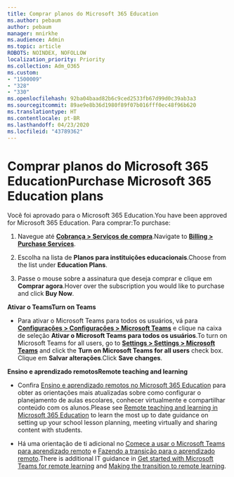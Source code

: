 ```yaml
---
title: Comprar planos do Microsoft 365 Education
ms.author: pebaum
author: pebaum
manager: mnirkhe
ms.audience: Admin
ms.topic: article
ROBOTS: NOINDEX, NOFOLLOW
localization_priority: Priority
ms.collection: Adm_O365
ms.custom:
- "1500009"
- "328"
- "330"
ms.openlocfilehash: 92ba04baad82b6c9ced2533fb67d99d0c39ab3a3
ms.sourcegitcommit: 89ae9e8b36d1980f89f07b016fff0ec48f96b620
ms.translationtype: HT
ms.contentlocale: pt-BR
ms.lasthandoff: 04/23/2020
ms.locfileid: "43789362"
---
```

# <a name="purchase-microsoft-365-education-plans"></a><span data-ttu-id="94fd5-102">Comprar planos do Microsoft 365 Education</span><span class="sxs-lookup"><span data-stu-id="94fd5-102">Purchase Microsoft 365 Education plans</span></span>

<span data-ttu-id="94fd5-103">Você foi aprovado para o Microsoft 365 Education.</span><span class="sxs-lookup"><span data-stu-id="94fd5-103">You have been approved for Microsoft 365 Education.</span></span>  <span data-ttu-id="94fd5-104">Para comprar:</span><span class="sxs-lookup"><span data-stu-id="94fd5-104">To purchase:</span></span>

1. <span data-ttu-id="94fd5-105">Navegue até **[Cobrança > Serviços de compra](https://portal.office.com/AdminPortal/Home#/catalog)**.</span><span class="sxs-lookup"><span data-stu-id="94fd5-105">Navigate to **[Billing > Purchase Services](https://portal.office.com/AdminPortal/Home#/catalog)**.</span></span>

2. <span data-ttu-id="94fd5-106">Escolha na lista de **Planos para instituições educacionais**.</span><span class="sxs-lookup"><span data-stu-id="94fd5-106">Choose from the list under **Education Plans**.</span></span>

3. <span data-ttu-id="94fd5-107">Passe o mouse sobre a assinatura que deseja comprar e clique em **Comprar agora**.</span><span class="sxs-lookup"><span data-stu-id="94fd5-107">Hover over the subscription you would like to purchase and click **Buy Now**.</span></span>

<span data-ttu-id="94fd5-108">**Ativar o Teams**</span><span class="sxs-lookup"><span data-stu-id="94fd5-108">**Turn on Teams**</span></span>

- <span data-ttu-id="94fd5-109">Para ativar o Microsoft Teams para todos os usuários, vá para **[Configurações > Configurações > Microsoft Teams](https://admin.microsoft.com/Adminportal/Home#/SettingsMultiPivot/:/Settings/L1/SkypeTeams)** e clique na caixa de seleção **Ativar o Microsoft Teams para todos os usuários**.</span><span class="sxs-lookup"><span data-stu-id="94fd5-109">To turn on Microsoft Teams for all users, go to **[Settings > Settings > Microsoft Teams](https://admin.microsoft.com/Adminportal/Home#/SettingsMultiPivot/:/Settings/L1/SkypeTeams)** and click the **Turn on Microsoft Teams for all users** check box.</span></span>  <span data-ttu-id="94fd5-110">Clique em **Salvar alterações**.</span><span class="sxs-lookup"><span data-stu-id="94fd5-110">Click **Save changes**.</span></span>

<span data-ttu-id="94fd5-111">**Ensino e aprendizado remotos**</span><span class="sxs-lookup"><span data-stu-id="94fd5-111">**Remote teaching and learning**</span></span>

- <span data-ttu-id="94fd5-112">Confira [Ensino e aprendizado remotos no Microsoft 365 Education](https://support.office.com/article/remote-teaching-and-learning-in-office-365-education-f651ccae-7b65-478b-8366-51bb884025c4) para obter as orientações mais atualizadas sobre como configurar o planejamento de aulas escolares, conhecer virtualmente e compartilhar conteúdo com os alunos.</span><span class="sxs-lookup"><span data-stu-id="94fd5-112">Please see [Remote teaching and learning in Microsoft 365 Education](https://support.office.com/article/remote-teaching-and-learning-in-office-365-education-f651ccae-7b65-478b-8366-51bb884025c4) to learn the most up to date guidance on setting up your school lesson planning, meeting virtually and sharing content with students.</span></span>

- <span data-ttu-id="94fd5-113">Há uma orientação de ti adicional no [Comece a usar o Microsoft Teams para aprendizado remoto](https://docs.microsoft.com/MicrosoftTeams/remote-learning-edu) e [Fazendo a transição para o aprendizado remoto](https://www.microsoft.com/education/remote-learning).</span><span class="sxs-lookup"><span data-stu-id="94fd5-113">There is additional IT guidance in [Get started with Microsoft Teams for remote learning](https://docs.microsoft.com/MicrosoftTeams/remote-learning-edu) and [Making the transition to remote learning](https://www.microsoft.com/education/remote-learning).</span></span>
